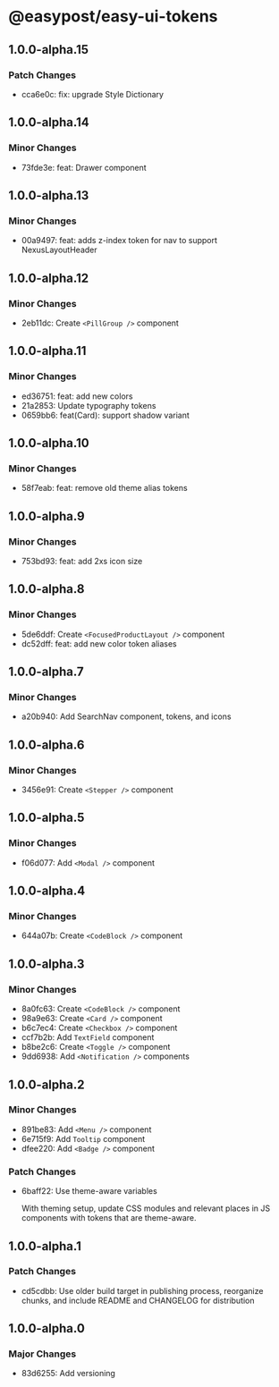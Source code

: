# @easypost/easy-ui-tokens

## 1.0.0-alpha.15

### Patch Changes

- cca6e0c: fix: upgrade Style Dictionary

## 1.0.0-alpha.14

### Minor Changes

- 73fde3e: feat: Drawer component

## 1.0.0-alpha.13

### Minor Changes

- 00a9497: feat: adds z-index token for nav to support NexusLayoutHeader

## 1.0.0-alpha.12

### Minor Changes

- 2eb11dc: Create `<PillGroup />` component

## 1.0.0-alpha.11

### Minor Changes

- ed36751: feat: add new colors
- 21a2853: Update typography tokens
- 0659bb6: feat(Card): support shadow variant

## 1.0.0-alpha.10

### Minor Changes

- 58f7eab: feat: remove old theme alias tokens

## 1.0.0-alpha.9

### Minor Changes

- 753bd93: feat: add 2xs icon size

## 1.0.0-alpha.8

### Minor Changes

- 5de6ddf: Create `<FocusedProductLayout />` component
- dc52dff: feat: add new color token aliases

## 1.0.0-alpha.7

### Minor Changes

- a20b940: Add SearchNav component, tokens, and icons

## 1.0.0-alpha.6

### Minor Changes

- 3456e91: Create `<Stepper />` component

## 1.0.0-alpha.5

### Minor Changes

- f06d077: Add `<Modal />` component

## 1.0.0-alpha.4

### Minor Changes

- 644a07b: Create `<CodeBlock />` component

## 1.0.0-alpha.3

### Minor Changes

- 8a0fc63: Create `<CodeBlock />` component
- 98a9e63: Create `<Card />` component
- b6c7ec4: Create `<Checkbox />` component
- ccf7b2b: Add `TextField` component
- b8be2c6: Create `<Toggle />` component
- 9dd6938: Add `<Notification />` components

## 1.0.0-alpha.2

### Minor Changes

- 891be83: Add `<Menu />` component
- 6e715f9: Add `Tooltip` component
- dfee220: Add `<Badge />` component

### Patch Changes

- 6baff22: Use theme-aware variables

  With theming setup, update CSS modules and relevant places in JS components with tokens that are theme-aware.

## 1.0.0-alpha.1

### Patch Changes

- cd5cdbb: Use older build target in publishing process, reorganize chunks, and include README and CHANGELOG for distribution

## 1.0.0-alpha.0

### Major Changes

- 83d6255: Add versioning
